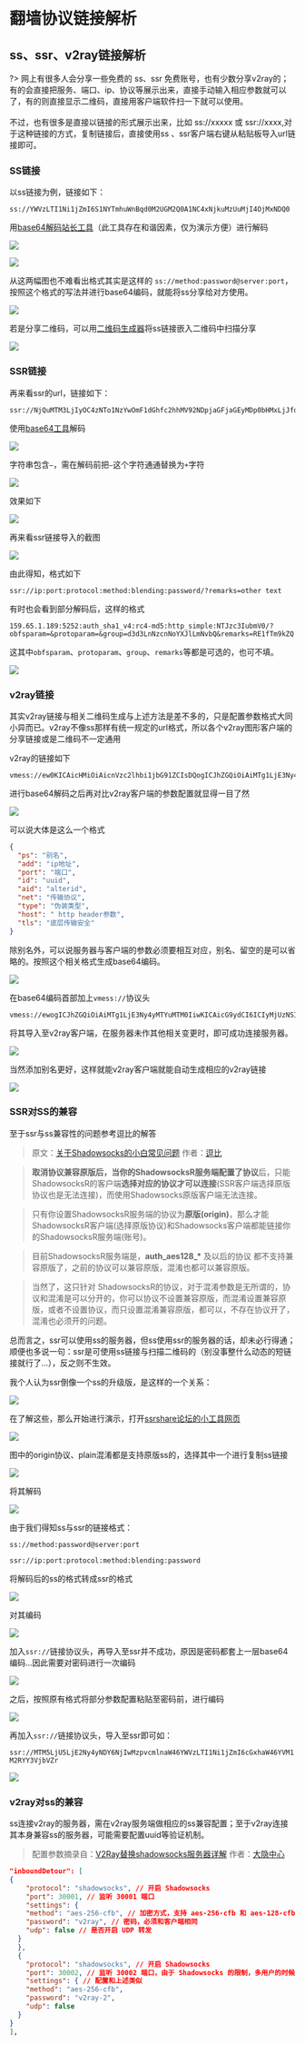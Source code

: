 # 翻墙协议链接解析

## ss、ssr、v2ray链接解析

?> 网上有很多人会分享一些免费的 ss、ssr 免费账号，也有少数分享v2ray的；有的会直接把服务、端口、ip、协议等展示出来，直接手动输入相应参数就可以了，有的则直接显示二维码，直接用客户端软件扫一下就可以使用。<br><br>
不过，也有很多是直接以链接的形式展示出来，比如 ss://xxxxx 或 ssr://xxxx,对于这种链接的方式，复制链接后，直接使用ss 、ssr客户端右键从粘贴板导入url链接即可。



### SS链接

以ss链接为例，链接如下：

`ss://YWVzLTI1Ni1jZmI6S1NYTmhuWnBqd0M2UGM2Q0A1NC4xNjkuMzUuMjI4OjMxNDQ0`

用[base64解码站长工具](http://tool.chinaz.com/Tools/Base64.aspx)（此工具存在和谐因素，仅为演示方便）进行解码

![](https://i.postimg.cc/W3Vkrt3d/2018-06-07-131159x.png)

![](https://i.postimg.cc/ZKny6GTx/2018-06-07-132540.png)

从这两幅图也不难看出格式其实是这样的 `ss://method:password@server:port`，按照这个格式的写法并进行base64编码，就能将ss分享给对方使用。

![](https://i.postimg.cc/fT1kmkqM/2018-06-07-142343.png)

若是分享二维码，可以用[二维码生成器](https://www.qrstuff.com/)将ss链接嵌入二维码中扫描分享

![](https://i.postimg.cc/7hGwZnk0/2018-06-07-141818.png)

### SSR链接

再来看ssr的url，链接如下：

```text
ssr://NjQuMTM3LjIyOC4zNTo1NzYwOmF1dGhfc2hhMV92NDpjaGFjaGEyMDp0bHMxLjJfdGlja2V0X2F1dGg6Wkc5MVlpNXBieTl6YzNwb1puZ3ZLalUzTmpBLz9yZW1hcmtzPTVweXM1WVdONkxTNTZMU201WS0zNXAybDZJZXFPbVJ2ZFdJdWFXOHZjM042YUdaNEx3
```

使用[base64工具](https://1024tools.com/base64)解码

![](https://i.postimg.cc/cJzsyzq0/2018-06-07-145222.png)

 字符串包含`–`，需在解码前把`–`这个字符通通替换为`+`字符

![](https://i.postimg.cc/3wzHbDpw/2018-06-07-150006.png)

效果如下

![](https://i.postimg.cc/Jzgg1Ch6/2018-06-07-150327.png)

再来看ssr链接导入的截图

![](https://i.postimg.cc/4NyBn2qr/2018-06-07-150608.png)

由此得知，格式如下

`ssr://ip:port:protocol:method:blending:password/?remarks=other text`

有时也会看到部分解码后，这样的格式

`159.65.1.189:5252:auth_sha1_v4:rc4-md5:http_simple:NTJzc3IubmV0/?obfsparam=&protoparam=&group=d3d3LnNzcnNoYXJlLmNvbQ&remarks=RE1fTm9kZQ`

这其中`obfsparam`、`protoparam`、`group`、`remarks`等都是可选的，也可不填。

![](https://i.postimg.cc/76PSdfyp/2018-06-07-160125.png)

### v2ray链接

其实v2ray链接与相关二维码生成与上述方法是差不多的，只是配置参数格式大同小异而已。v2ray不像ss那样有统一规定的url格式，所以各个v2ray图形客户端的分享链接或是二维码不一定通用

v2ray的链接如下

```
vmess://ew0KICAicHMiOiAicnVzc2lhbi1jbG91ZCIsDQogICJhZGQiOiAiMTg1LjE3Ny4yMTYuMTM0IiwNCiAgInBvcnQiOiAiMjI1MzUiLA0KICAiaWQiOiAiNTIwNTAwNTctZjVlMS00YjllLWI3OGItNWY0OWI1NDlmZDIxIiwNCiAgImFpZCI6ICI2NCIsDQogICJuZXQiOiAia2NwIiwNCiAgInR5cGUiOiAic3J0cCIsDQogICJob3N0IjogIiIsDQogICJ0bHMiOiAiIg0KfQ==
```

进行base64解码之后再对比v2ray客户端的参数配置就显得一目了然

![](https://i.postimg.cc/85sbKtW2/2018-06-08-223349.png)

可以说大体是这么一个格式

```json
{
  "ps": "别名",
  "add": "ip地址",
  "port": "端口",
  "id": "uuid",
  "aid": "alterid",
  "net": "传输协议",
  "type": "伪装类型",
  "host": " http header参数",
  "tls": "底层传输安全"
}
```

 除别名外，可以说服务器与客户端的参数必须要相互对应，别名、留空的是可以省略的。按照这个相关格式生成base64编码。

![](https://i.postimg.cc/pXBnjK5z/2018-06-08-233637.png)

在base64编码首部加上`vmess://`协议头

```text
vmess://ewogICJhZGQiOiAiMTg1LjE3Ny4yMTYuMTM0IiwKICAicG9ydCI6ICIyMjUzNSIsCiAgImlkIjogIjUyMDUwMDU3LWY1ZTEtNGI5ZS1iNzhiLTVmNDliNTQ5ZmQyMSIsCiAgImFpZCI6ICI2NCIsCiAgIm5ldCI6ICJrY3AiLAogICJ0eXBlIjogInNydHAiCn0=
```

将其导入至v2ray客户端，在服务器未作其他相关变更时，即可成功连接服务器。

![](https://i.postimg.cc/mDTvPxvQ/2018-06-08-235033.png)

当然添加别名更好，这样就能v2ray客户端就能自动生成相应的v2ray链接

![](https://i.postimg.cc/cLX9FK28/2018-06-08-235553.png)

### SSR对SS的兼容

至于ssr与ss兼容性的问题参考逗比的解答

> 原文：[关于Shadowsocks的小白常见问题](https://doub.io/ss-jc35/) 作者：[逗比](https://doub.io/author/toyo/)

> **取消协议兼容原版后，**当你的ShadowsocksR服务端配置了**协议**后，只能ShadowsocksR的客户端**选择对应的协议才可以连接**\(SSR客户端选择原版协议也是无法连接\)，而使用Shadowsocks原版客户端无法连接。

> 只有你设置ShadowsocksR服务端的协议为**原版\(origin\)**，那么才能ShadowsocksR客户端\(选择原版协议\)和Shadowsocks客户端都能链接你的ShadowsocksR服务端\(账号\)。

> 目前ShadowsocksR服务端是，**auth\_aes128\_\*** 及以后的协议 都不支持兼容原版了，之前的协议可以兼容原版，混淆也都可以兼容原版。

> 当然了，这只针对 ShadowsocksR的协议，对于混淆参数是无所谓的，协议和混淆是可以分开的，你可以协议不设置兼容原版，而混淆设置兼容原版，或者不设置协议，而只设置混淆兼容原版，都可以，不存在协议开了，混淆也必须开的问题。

总而言之，ssr可以使用ss的服务器，但ss使用ssr的服务器的话，却未必行得通；顺便也多说一句：ssr是可使用ss链接与扫描二维码的（别没事整什么动态的短链接就行了...），反之则不生效。

我个人认为ssr倒像一个ss的升级版，是这样的一个关系：

![](https://i.postimg.cc/1RrpGkL8/2018-06-08-011429.png)

在了解这些，那么开始进行演示，打开[ssrshare论坛的小工具网页](https://tool.ssrshare.com/tool/free_ssr)

![](https://i.postimg.cc/7hjDGsMw/2018-06-08-014905.png)

图中的origin协议、plain混淆都是支持原版ss的，选择其中一个进行复制ss链接

![](https://i.postimg.cc/t70QC1pg/2018-06-08-020234.png)

将其解码

![](https://i.postimg.cc/VN58gPGm/2018-06-08-023014.png)

由于我们得知ss与ssr的链接格式：

`ss://method:password@server:port`

`ssr://ip:port:protocol:method:blending:password`

将解码后的ss的格式转成ssr的格式

![](https://i.postimg.cc/vZ2RcSQj/2018-06-08-024019.png)

对其编码

![](https://i.postimg.cc/zfhd8d3T/2018-06-08-024834.png)

加入`ssr://`链接协议头，再导入至ssr并不成功，原因是密码都套上一层base64编码...因此需要对密码进行一次编码

![](https://i.postimg.cc/jdJn8B16/2018-06-08-030909.png)

之后，按照原有格式将部分参数配置粘贴至密码前，进行编码

![](https://i.postimg.cc/d0J7V3Vn/2018-06-08-031437.png)

再加入`ssr://`链接协议头，导入至ssr即可如：

`ssr://MTM5LjU5LjE2Ny4yNDY6NjIwMzpvcmlnaW46YWVzLTI1Ni1jZmI6cGxhaW46YVM1M2RYY3VjbVZr`

![](https://i.postimg.cc/x1nHctsK/2018-06-08-032054.png)

### v2ray对ss的兼容

ss连接v2ray的服务器，需在v2ray服务端做相应的ss兼容配置；至于v2ray连接其本身兼容ss的服务器，可能需要配置uuid等验证机制。

> 配置参数摘录自：[V2Ray替换shadowsocks服务器详解](https://www.daehub.com/archives/2156.html) 作者：[大隐中心](https://www.daehub.com/)

```json
"inboundDetour": [
{
    "protocol": "shadowsocks", // 开启 Shadowsocks
    "port": 30001, // 监听 30001 端口
    "settings": {
    "method": "aes-256-cfb", // 加密方式，支持 aes-256-cfb 和 aes-128-cfb
    "password": "v2ray", // 密码，必须和客户端相同
    "udp": false // 是否开启 UDP 转发
  }
  },
  {
    "protocol": "shadowsocks", // 开启 Shadowsocks
    "port": 30002, // 监听 30002 端口，由于 Shadowsocks 的限制，多用户的时候只能开多个端口
    "settings": { // 配置和上述类似
    "method": "aes-256-cfb",
    "password": "v2ray-2",
    "udp": false
  }
}
],
```




